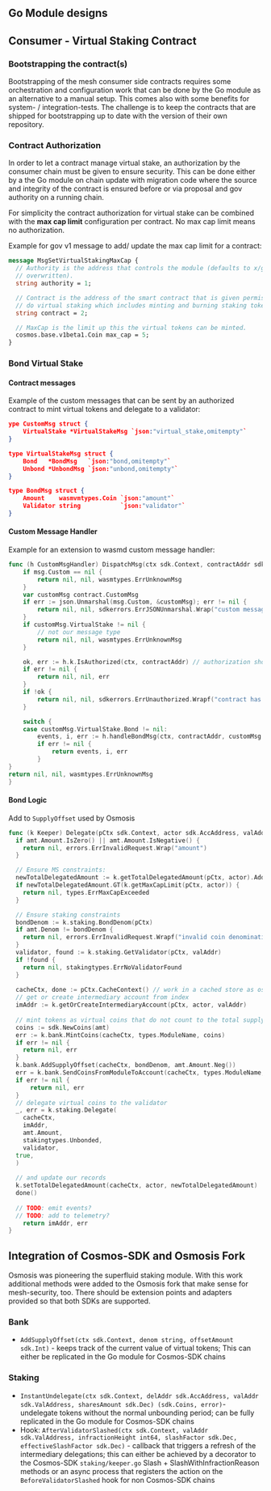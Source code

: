 ## Go Module designs

## Consumer - Virtual Staking Contract

### Bootstrapping the contract(s)
Bootstrapping of the mesh consumer side contracts requires some orchestration and configuration work that can be done by the Go module
as an alternative to a manual setup. This comes also with some benefits for system- / integration-tests. 
The challenge is to keep the contracts that are shipped for bootstrapping up to date with the version of their 
own repository.

### Contract Authorization
In order to let a contract manage virtual stake, an authorization by the consumer chain must be given to ensure security.
This can be done either by a the Go module on chain update with migration code where the source and integrity of the contract is 
ensured before or via proposal and gov authority on a running chain.

For simplicity the contract authorization for virtual stake can be combined with the **max cap limit** configuration per contract.
No max cap limit means no authorization.

Example for gov v1 message to add/ update the max cap limit for a contract:

```protobuf
message MsgSetVirtualStakingMaxCap {
  // Authority is the address that controls the module (defaults to x/gov unless
  // overwritten).
  string authority = 1;

  // Contract is the address of the smart contract that is given permission
  // do virtual staking which includes minting and burning staking tokens.
  string contract = 2;

  // MaxCap is the limit up this the virtual tokens can be minted.
  cosmos.base.v1beta1.Coin max_cap = 5;
}
```

### Bond Virtual Stake

#### Contract messages
Example of the custom messages that can be sent by an authorized contract to mint virtual tokens and delegate to a validator:   
```json
ype CustomMsg struct {
	VirtualStake *VirtualStakeMsg `json:"virtual_stake,omitempty"`
}

type VirtualStakeMsg struct {
	Bond   *BondMsg   `json:"bond,omitempty"`
	Unbond *UnbondMsg `json:"unbond,omitempty"`
}

type BondMsg struct {
	Amount    wasmvmtypes.Coin `json:"amount"`
	Validator string           `json:"validator"`
}
```
#### Custom Message Handler
Example for an extension to wasmd custom message handler:
```go
func (h CustomMsgHandler) DispatchMsg(ctx sdk.Context, contractAddr sdk.AccAddress, _ string, msg wasmvmtypes.CosmosMsg) ([]sdk.Event, [][]byte, error) {
	if msg.Custom == nil {
		return nil, nil, wasmtypes.ErrUnknownMsg
	}
	var customMsg contract.CustomMsg
	if err := json.Unmarshal(msg.Custom, &customMsg); err != nil {
		return nil, nil, sdkerrors.ErrJSONUnmarshal.Wrap("custom message")
	}
	if customMsg.VirtualStake != nil {
		// not our message type
		return nil, nil, wasmtypes.ErrUnknownMsg
	}

	ok, err := h.k.IsAuthorized(ctx, contractAddr) // authorization should be an extension point: can be a check for an existing max cap limit
	if err != nil {
		return nil, nil, err
	}
	if !ok {
		return nil, nil, sdkerrors.ErrUnauthorized.Wrapf("contract has no permission for mesh security operations")
	}

	switch {
	case customMsg.VirtualStake.Bond != nil:
		events, i, err := h.handleBondMsg(ctx, contractAddr, customMsg.VirtualStake.Bond)
		if err != nil {
			return events, i, err
		}
}
return nil, nil, wasmtypes.ErrUnknownMsg
}
```

#### Bond Logic
Add to `SupplyOffset` used by Osmosis
```go
func (k Keeper) Delegate(pCtx sdk.Context, actor sdk.AccAddress, valAddr sdk.ValAddress, amt sdk.Coin) (sdk.AccAddress, error) {
  if amt.Amount.IsZero() || amt.Amount.IsNegative() {
    return nil, errors.ErrInvalidRequest.Wrap("amount")
  }

  // Ensure MS constraints:
  newTotalDelegatedAmount := k.getTotalDelegatedAmount(pCtx, actor).Add(amt.Amount)
  if newTotalDelegatedAmount.GT(k.getMaxCapLimit(pCtx, actor)) {
    return nil, types.ErrMaxCapExceeded
  }

  // Ensure staking constraints
  bondDenom := k.staking.BondDenom(pCtx)
  if amt.Denom != bondDenom {
    return nil, errors.ErrInvalidRequest.Wrapf("invalid coin denomination: got %s, expected %s", amt.Denom, bondDenom)
  }
  validator, found := k.staking.GetValidator(pCtx, valAddr)
  if !found {
    return nil, stakingtypes.ErrNoValidatorFound
  }
  
  cacheCtx, done := pCtx.CacheContext() // work in a cached store as osmosis (safety net?)
  // get or create intermediary account from index
  imAddr := k.getOrCreateIntermediaryAccount(pCtx, actor, valAddr)
  
  // mint tokens as virtual coins that do not count to the total supply
  coins := sdk.NewCoins(amt)
  err := k.bank.MintCoins(cacheCtx, types.ModuleName, coins)
  if err != nil {
    return nil, err
  }
  k.bank.AddSupplyOffset(cacheCtx, bondDenom, amt.Amount.Neg())
  err = k.bank.SendCoinsFromModuleToAccount(cacheCtx, types.ModuleName, imAddr, coins)
  if err != nil {
      return nil, err
  }
  // delegate virtual coins to the validator
  _, err = k.staking.Delegate(
    cacheCtx,
    imAddr,
    amt.Amount,
    stakingtypes.Unbonded,
    validator,
  true,
  )
  
  // and update our records
  k.setTotalDelegatedAmount(cacheCtx, actor, newTotalDelegatedAmount)
  done()
  
  // TODO: emit events?
  // TODO: add to telemetry?
    return imAddr, err
}

```

## Integration of Cosmos-SDK and Osmosis Fork
Osmosis was pioneering the superfluid staking module. With this work additional methods were added to the Osmosis fork that make sense for mesh-security, too.
There should be extension points and adapters provided so that both SDKs are supported.

### Bank
-	`AddSupplyOffset(ctx sdk.Context, denom string, offsetAmount sdk.Int)` - keeps track of the current value of virtual tokens; This can either be replicated
  in the Go module for Cosmos-SDK chains 

### Staking
- `InstantUndelegate(ctx sdk.Context, delAddr sdk.AccAddress, valAddr sdk.ValAddress, sharesAmount sdk.Dec) (sdk.Coins, error)`- undelegate tokens 
   without the normal unbounding period; can be fully replicated in the Go module for Cosmos-SDK chains 
- Hook: `AfterValidatorSlashed(ctx sdk.Context, valAddr sdk.ValAddress, infractionHeight int64, slashFactor sdk.Dec, effectiveSlashFactor sdk.Dec)` - callback that
  triggers a refresh of the intermediary delegations; this can either be achieved by a decorator to the Cosmos-SDK `staking/keeper.go`  Slash + SlashWithInfractionReason methods or
  an async process that registers the action on the `BeforeValidatorSlashed` hook for non Cosmos-SDK chains

